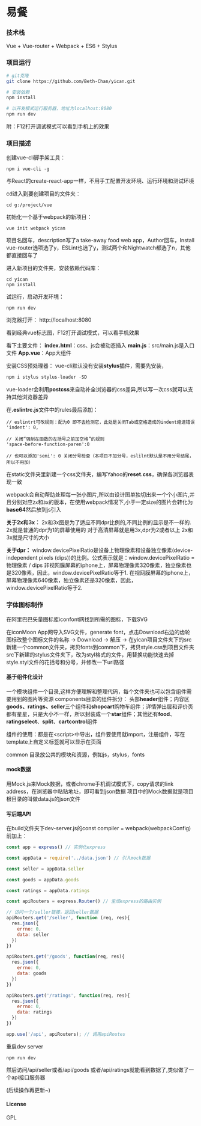 # 易餐 

### 技术栈
Vue + Vue-router + Webpack + ES6 + Stylus

### 项目运行

``` bash
# git克隆
git clone https://github.com/Beth-Chan/yican.git

# 安装依赖
npm install

# 以开发模式运行服务器，地址为localhost:8080
npm run dev
```
附：F12打开调试模式可以看到手机上的效果
<br>


### 项目描述

创建vue-cli脚手架工具： 
```
npm i vue-cli -g
```
与React的create-react-app一样，不用手工配置开发环境、运行环境和测试环境

cd进入到要创建项目的文件夹：
```
cd g:/project/vue
```
初始化一个基于webpack的新项目：
```
vue init webpack yican
```
项目名回车，description写了a take-away food web app，Author回车，Install vue-router选项选了y，ESLint也选了y，测试两个和Nightwatch都选了n，其他都直接回车了

进入新项目的文件夹，安装依赖代码库：
```
cd yican
npm install
```
试运行，启动开发环境：
```
npm run dev 
```

浏览器打开：
http://localhost:8080

看到经典vue标志图，F12打开调试模式，可以看手机效果

看下主要文件：
**index.html**：css、js会被动态插入
**main.js**：src/main.js是入口文件
**App.vue**：App大组件

安装CSS预处理器：
vue-cli默认没有安装**stylus**插件，需要先安装，
```javascript
npm i stylus stylus-loader -SD
```
vue-loader会利用**postcss**来自动补全浏览器的css差异,所以写一次css就可以支持其他浏览器差异

在<b>.eslintrc.js</b>文件中的rules最后添加：
```
// eslintrt可改规则：配为0 即不去检测它，此处是关闭Tab或空格造成的indent缩进错误
'indent': 0,

// 关闭“强制在函数的左括号之前加空格”的规则
'space-before-function-paren':0

// 也可以添加'semi': 0 关闭分号检查（本项目不加分号，eslilnt默认是不用分号结尾，所以不用加）
```

在static文件夹里新建一个css文件夹，编写Yahoo的**reset.css**，确保各浏览器表现一致


webpack会自动帮助处理每一张小图片,所以由设计图单独切出来一个个小图片,并且分别对应`2x`和`3x`的版本，在使用webpack情况下,小于一定size的图片会转化为**base64**然后放到js引入

**关于2x和3x：**
2x和3x图是为了适应不同dpr比例的,不同比例的显示是不一样的.
2x就是普通的dpr为1的屏幕使用的
对于高清屏幕就是用3x,dpr为2或者以上
2x和3x就是尺寸的大小

**关于dpr：**
window.devicePixelRatio是设备上物理像素和设备独立像素(device-independent pixels (dips))的比例。公式表示就是：window.devicePixelRatio = 物理像素 / dips
非视网膜屏幕的iphone上，屏幕物理像素320像素，独立像素也是320像素，因此，window.devicePixelRatio等于1.
在视网膜屏幕的iphone上，屏幕物理像素640像素，独立像素还是320像素，因此，window.devicePixelRatio等于2.
  
### 字体图标制作
在阿里巴巴矢量图标库iconfont网找到所需的图标，下载SVG

在iconMoon App网导入SVG文件，generate font，点击Download右边的齿轮图标改整个图标文件的名称 -> Download -> 解压 -> 在yican项目文件夹下的src新建一个common文件夹，拷贝fonts到common下，拷贝style.css到项目文件夹src下新建的stylus文件夹下，改为styl格式的文件，用替换功能快速去掉style.styl文件的花括号和分号，并修改一下url路径


#### 基于组件化设计
一个模块组件一个目录,这样方便理解和整理代码，每个文件夹也可以包含组件需要用到的图片等资源
components目录的组件拆分：
头部**header**组件；内容区**goods、ratings、seller**三个组件和**shopcart**购物车组件；详情弹出层和评价页都有星星，只是大小不一样，所以封装成一个**star**组件；其他还有**food**、**ratingselect**、**split**、**cartcontrol**组件

组件的使用：都是在\<script\>中导出，组件要使用就import，注册组件，写在template上自定义标签就可以显示在页面

common 目录放公共的模块和资源，例如js，stylus，fonts

#### mock数据
用Mock.js来Mock数据，或者chrome手机调试模式下，copy请求的link address，在浏览器中粘贴地址，即可看到json数据
项目中的Mock数据就是项目根目录的叫做data.js的json文件

#### 写后端API
在build文件夹下dev-server.js的const compiler = webpack(webpackConfig)前加上：

```javascript
const app = express() // 实例化express

const appData = require('../data.json') // 引入mock数据

const seller = appData.seller

const goods = appData.goods

const ratings = appData.ratings

const apiRouters = express.Router() // 生成express的路由实例

// 访问一个/seller链接，返回seller数据
apiRouters.get('/seller', function (req, res){
  res.json({
    errno: 0,
    data: seller
  })
})

apiRouters.get('/goods', function(req, res){
  res.json({
    errno: 0,
    data: goods
  })
})

apiRouters.get('/ratings', function(req, res){
  res.json({
    errno: 0,
    data: ratings
  })
})

app.use('/api', apiRouters); // 调用apiRoutes
```

重启dev server
```
npm run dev
```


然后访问/api/seller或者/api/goods 或者/api/ratings就能看到数据了,类似做了一个api接口服务器  

(后续操作再更新~)

#### License
GPL

